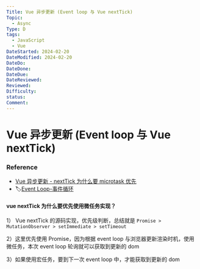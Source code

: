 ```yaml
---
Title: Vue 异步更新 (Event loop 与 Vue nextTick)
Topic:
  - Async
Type: D
tags:
  - JavaScript
  - Vue
DateStarted: 2024-02-20
DateModified: 2024-02-20
DateDo: 
DateDone: 
DateDue: 
DateReviewed: 
Reviewed: 
Difficulty: 
status: 
Comment:
---
```

# Vue 异步更新 (Event loop 与 Vue nextTick)
### Reference
- [Vue 异步更新 - nextTick 为什么要 microtask 优先](https://link.juejin.cn?target=https%3A%2F%2Fgithub.com%2Fqingzhou729%2Fstudy%2Fissues%2F15 "https://github.com/qingzhou729/study/issues/15")
- 🏷️[Event Loop-事件循环](Event%20Loop-事件循环)

#### vue nextTick 为什么要优先使用微任务实现？

1） Vue nextTick 的源码实现，优先级判断，总结就是 `Promise > MutationObserver > setImmediate > setTimeout`

2）这里优先使用 Promise，因为根据 event loop 与浏览器更新渲染时机，使用微任务，本次 event loop 轮询就可以获取到更新的 dom

3）如果使用宏任务，要到下一次 event loop 中，才能获取到更新的 dom